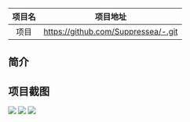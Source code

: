 |项目名    |项目地址                                     |
|:-------:|:-------------------------------------------:|
| 项目 |https://github.com/Suppressea/-.git|

## 简介


## 项目截图
![](https://user-images.githubusercontent.com/105643146/169811321-d73f313d-9b2f-4320-b960-b0556bf05d0f.JPG)
![](https://user-images.githubusercontent.com/105643146/169811333-0a650498-595c-41cc-94ce-06b0051f6093.png)
![](https://user-images.githubusercontent.com/105643146/169811337-bde521e1-6d13-462f-9756-e8e35b95a304.JPG)
